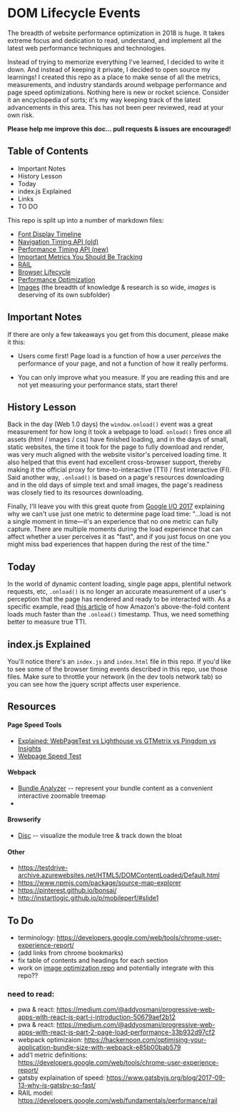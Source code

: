 # DOM Lifecycle Events
The breadth of website performance optimization in 2018 is huge.  It takes extreme focus and dedication to read, understand, and implement all the latest web performance techniques and technologies.

Instead of trying to memorize everything I've learned, I decided to write it down. And instead of keeping it private, I decided to open source my learnings! I created this repo as a place to make sense of all the metrics, measurements, and industry standards around webpage performance and page speed optimizations.  Nothing here is new or rocket science.  Consider it an encyclopedia of sorts; it's my way keeping track of the latest advancements in this area.  This has not been peer reviewed, read at your own risk.  

**Please help me improve this doc... pull requests & issues are encouraged!**


## Table of Contents
- Important Notes
- History Lesson
- Today
- index.js Explained
- Links
- TO DO

This repo is split up into a number of markdown files:
- [Font Display Timeline](./Fonts.md)
- [Navigation Timing API (old)](./Navigation_Timing_API.md)
- [Performance Timing API (new)](./Performance_Timing_API.md)
- [Important Metrics You Should Be Tracking](./Important_Metrics.md)
- [RAIL](./RAIL.md)
- [Browser Lifecycle](Browser_Lifecycle.md)
- [Performance Optimization](./Performance_Optimizations.md)
- [Images](./image-research) (the breadth of knowledge & research is so wide, _images_ is deserving of its own subfolder)

## Important Notes
If there are only a few takeaways you get from this document, please make it this:
- Users come first!  Page load is a function of how a user _perceives_ the performance of your page, and not a function of how it really performs.  

- You can only improve what you measure.  If you are reading this and are not yet measuring your performance stats, start there!


## History Lesson
Back in the day (Web 1.0 days) the `window.onload()` event was a great measurement for how long it took a webpage to load. `onload()` fires once all assets (html / images / css) have finished loading, and in the days of small, static websites, the time it took for the page to fully download and render, was very much aligned with the website visitor's perceived loading time.  It also helped that this event had excellent cross-browser support, thereby making it the official proxy for time-to-interactive (TTI) / first interactive (FI).  Said another way, `.onload()` is based on a page's resources downloading and in the old days of simple text and small images, the page's readiness was closely tied to its resources downloading.

Finally, I'll leave you with this great quote from [Google I/O 2017](https://developers.google.com/web/updates/2017/06/user-centric-performance-metrics) explaining why we can't use just one metric to determine page load time: "...load is not a single moment in time—it's an experience that no one metric can fully capture. There are multiple moments during the load experience that can affect whether a user perceives it as "fast", and if you just focus on one you might miss bad experiences that happen during the rest of the time."


## Today
In the world of dynamic content loading, single page apps, plentiful network requests, etc, `.onload()` is no longer an accurate measurement of a user's perception that the page has rendered and ready to be interacted with.  As a specific example, read [this article](http://www.stevesouders.com/blog/2013/05/13/moving-beyond-window-onload/) of how Amazon's above-the-fold content loads much faster than the `.onload()` timestamp.  Thus, we need something better to measure true TTI.

## index.js Explained
You'll notice there's an `index.js` and `index.html` file in this repo.  If you'd like to see some of the browser timing events described in this repo, use those files.  Make sure to throttle your network (in the dev tools network tab) so you can see how the jquery script affects user experience.

## Resources

#### Page Speed Tools
- [Explained: WebPageTest vs Lighthouse vs GTMetrix vs Pingdom vs Insights](https://yoast.com/site-speed-tools-suggestions/)
- [Webpage Speed Test](https://www.webpagetest.org/)

#### Webpack
- [Bundle Analyzer](https://www.npmjs.com/package/webpack-bundle-analyzer) -- represent your bundle content as a convenient interactive zoomable treemap
-

#### Browserify
- [Disc](https://github.com/hughsk/disc) -- visualize the module tree & track down the bloat

#### Other
- https://testdrive-archive.azurewebsites.net/HTML5/DOMContentLoaded/Default.html
- https://www.npmjs.com/package/source-map-explorer
- https://pinterest.github.io/bonsai/
- http://instartlogic.github.io/p/mobileperf/#slide1

## To Do
- terminology: https://developers.google.com/web/tools/chrome-user-experience-report/
- (add links from chrome bookmarks)
- fix table of contents and headings for each section
- work on [image optimization repo](https://developer.mozilla.org/en-US/docs/Learn/HTML/Multimedia_and_embedding/Responsive_images) and potentially integrate with this repo??


### need to read:
- pwa & react: https://medium.com/@addyosmani/progressive-web-apps-with-react-js-part-i-introduction-50679aef2b12
- pwa & react: https://medium.com/@addyosmani/progressive-web-apps-with-react-js-part-2-page-load-performance-33b932d97cf2
- webpack optimizaion: https://hackernoon.com/optimising-your-application-bundle-size-with-webpack-e85b00bab579
- add'l metric definitions: https://developers.google.com/web/tools/chrome-user-experience-report/
- gatsby explaination of speed: https://www.gatsbyjs.org/blog/2017-09-13-why-is-gatsby-so-fast/
- RAIL model: https://developers.google.com/web/fundamentals/performance/rail

